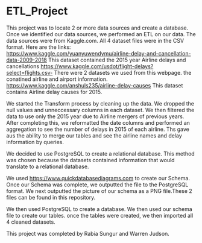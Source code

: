 # ETL_Project

This project was to locate 2 or more data sources and create a database. Once we identified our data sources, we performed an ETL on our data. The data sources were from Kaggle.com. All 4 dataset files were in the CSV format. Here are the links:
https://www.kaggle.com/yuanyuwendymu/airline-delay-and-cancellation-data-2009-2018
This dataset contained the 2015 year Airline delays and cancellations
https://www.kaggle.com/usdot/flight-delays?select=flights.csv-
There were 2 datasets we used from this webpage. the conatined airline and airport information.
https://www.kaggle.com/anshuls235/airline-delay-causes
This dataset contains Airline delay causes for 2015.

We started the Transform process by cleaning up the data. We dropped the null values and unneccessary columns in each dataset. We then filtered the data to use only the 2015 year due to Airline mergers of previous years. After completing this, we reformatted the date columns and performed an aggregation to see the number of delays in 2015 of each airline.
Ths gave aus the ability to merge our tables and see the airline names and delay information by queries.

We decided to use PostgreSQL to create a relational database. This method was chosen because the datasets contained information that would translate to a relational database.

We used https://www.quickdatabasediagrams.com to create our Schema. Once our Schema was complete, we outputted the file to the PostgreSQL format. We next outputted the picture of our schema as a PNG file.These 2 files can be found in this repository.

We then used PostgreSQL to create a database. We then used our schema file to create our tables. once the tables were created, we then imported all 4 cleaned datasets.

This project was completed by Rabia Sungur and Warren Judson.
